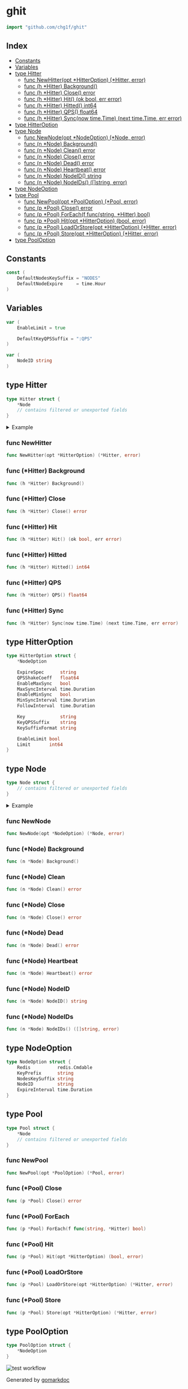 <!-- Code generated by gomarkdoc. DO NOT EDIT -->

# ghit

```go
import "github.com/chg1f/ghit"
```

## Index

- [Constants](<#constants>)
- [Variables](<#variables>)
- [type Hitter](<#type-hitter>)
  - [func NewHitter(opt *HitterOption) (*Hitter, error)](<#func-newhitter>)
  - [func (h *Hitter) Background()](<#func-hitter-background>)
  - [func (h *Hitter) Close() error](<#func-hitter-close>)
  - [func (h *Hitter) Hit() (ok bool, err error)](<#func-hitter-hit>)
  - [func (h *Hitter) Hitted() int64](<#func-hitter-hitted>)
  - [func (h *Hitter) QPS() float64](<#func-hitter-qps>)
  - [func (h *Hitter) Sync(now time.Time) (next time.Time, err error)](<#func-hitter-sync>)
- [type HitterOption](<#type-hitteroption>)
- [type Node](<#type-node>)
  - [func NewNode(opt *NodeOption) (*Node, error)](<#func-newnode>)
  - [func (n *Node) Background()](<#func-node-background>)
  - [func (n *Node) Clean() error](<#func-node-clean>)
  - [func (n *Node) Close() error](<#func-node-close>)
  - [func (n *Node) Dead() error](<#func-node-dead>)
  - [func (n *Node) Heartbeat() error](<#func-node-heartbeat>)
  - [func (n *Node) NodeID() string](<#func-node-nodeid>)
  - [func (n *Node) NodeIDs() ([]string, error)](<#func-node-nodeids>)
- [type NodeOption](<#type-nodeoption>)
- [type Pool](<#type-pool>)
  - [func NewPool(opt *PoolOption) (*Pool, error)](<#func-newpool>)
  - [func (p *Pool) Close() error](<#func-pool-close>)
  - [func (p *Pool) ForEach(f func(string, *Hitter) bool)](<#func-pool-foreach>)
  - [func (p *Pool) Hit(opt *HitterOption) (bool, error)](<#func-pool-hit>)
  - [func (p *Pool) LoadOrStore(opt *HitterOption) (*Hitter, error)](<#func-pool-loadorstore>)
  - [func (p *Pool) Store(opt *HitterOption) (*Hitter, error)](<#func-pool-store>)
- [type PoolOption](<#type-pooloption>)


## Constants

```go
const (
    DefaultNodesKeySuffix = "NODES"
    DefaultNodeExpire     = time.Hour
)
```

## Variables

```go
var (
    EnableLimit = true

    DefaultKeyQPSSuffix = ":QPS"
)
```

```go
var (
    NodeID string
)
```

## type Hitter

```go
type Hitter struct {
    *Node
    // contains filtered or unexported fields
}
```

<details><summary>Example</summary>
<p>

```go
{
	hitter, err := NewHitter(&HitterOption{
		NodeOption: &NodeOption{
			Redis:     redis.NewClient(&redis.Options{Addr: "localhost:6379"}),
			KeyPrefix: "ghit:",
		},
		ExpireSpec:     "@midnight",
		QPSShakeCoeff:  2,
		FollowInterval: time.Hour * 24,
		Key:            "run",
		EnableLimit:    true,
		Limit:          1,
	})
	if err != nil {
		panic(err)
	}
	defer hitter.Close()
	if ok, err := hitter.Hit(); err != nil {

	} else if !ok {
		return
	}
}
```

</p>
</details>

### func NewHitter

```go
func NewHitter(opt *HitterOption) (*Hitter, error)
```

### func \(\*Hitter\) Background

```go
func (h *Hitter) Background()
```

### func \(\*Hitter\) Close

```go
func (h *Hitter) Close() error
```

### func \(\*Hitter\) Hit

```go
func (h *Hitter) Hit() (ok bool, err error)
```

### func \(\*Hitter\) Hitted

```go
func (h *Hitter) Hitted() int64
```

### func \(\*Hitter\) QPS

```go
func (h *Hitter) QPS() float64
```

### func \(\*Hitter\) Sync

```go
func (h *Hitter) Sync(now time.Time) (next time.Time, err error)
```

## type HitterOption

```go
type HitterOption struct {
    *NodeOption

    ExpireSpec      string
    QPSShakeCoeff   float64
    EnableMaxSync   bool
    MaxSyncInterval time.Duration
    EnableMinSync   bool
    MinSyncInterval time.Duration
    FollowInterval  time.Duration

    Key             string
    KeyQPSSuffix    string
    KeySuffixFormat string

    EnableLimit bool
    Limit       int64
}
```

## type Node

```go
type Node struct {
    // contains filtered or unexported fields
}
```

<details><summary>Example</summary>
<p>

```go
{
	expireInterval := time.Hour
	node, err := NewNode(&NodeOption{
		Redis:          redis.NewClient(&redis.Options{Addr: "localhost:6379"}),
		KeyPrefix:      "ghit:",
		ExpireInterval: expireInterval,
	})
	if err != nil {
		panic(err)
	}
	defer node.Close()
	node.Heartbeat()
	defer node.Dead()
	for {
		select {
		case <-time.After(expireInterval):
			node.Heartbeat()
		}
	}
}
```

</p>
</details>

### func NewNode

```go
func NewNode(opt *NodeOption) (*Node, error)
```

### func \(\*Node\) Background

```go
func (n *Node) Background()
```

### func \(\*Node\) Clean

```go
func (n *Node) Clean() error
```

### func \(\*Node\) Close

```go
func (n *Node) Close() error
```

### func \(\*Node\) Dead

```go
func (n *Node) Dead() error
```

### func \(\*Node\) Heartbeat

```go
func (n *Node) Heartbeat() error
```

### func \(\*Node\) NodeID

```go
func (n *Node) NodeID() string
```

### func \(\*Node\) NodeIDs

```go
func (n *Node) NodeIDs() ([]string, error)
```

## type NodeOption

```go
type NodeOption struct {
    Redis          redis.Cmdable
    KeyPrefix      string
    NodesKeySuffix string
    NodeID         string
    ExpireInterval time.Duration
}
```

## type Pool

```go
type Pool struct {
    *Node
    // contains filtered or unexported fields
}
```

### func NewPool

```go
func NewPool(opt *PoolOption) (*Pool, error)
```

### func \(\*Pool\) Close

```go
func (p *Pool) Close() error
```

### func \(\*Pool\) ForEach

```go
func (p *Pool) ForEach(f func(string, *Hitter) bool)
```

### func \(\*Pool\) Hit

```go
func (p *Pool) Hit(opt *HitterOption) (bool, error)
```

### func \(\*Pool\) LoadOrStore

```go
func (p *Pool) LoadOrStore(opt *HitterOption) (*Hitter, error)
```

### func \(\*Pool\) Store

```go
func (p *Pool) Store(opt *HitterOption) (*Hitter, error)
```

## type PoolOption

```go
type PoolOption struct {
    *NodeOption
}
```

![test workflow](https://github.com/chg1f/ghit/actions/workflows/test.yml/badge.svg?branch=master)

Generated by [gomarkdoc](<https://github.com/princjef/gomarkdoc>)
